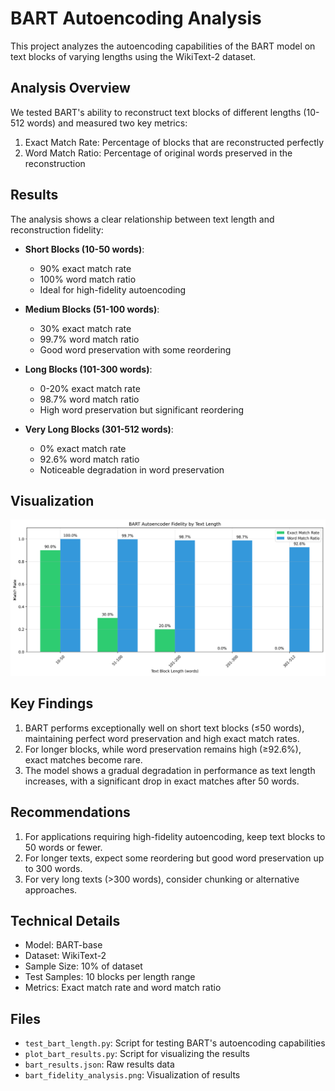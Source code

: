 # BART Autoencoding Analysis

This project analyzes the autoencoding capabilities of the BART model on text blocks of varying lengths using the WikiText-2 dataset.

## Analysis Overview

We tested BART's ability to reconstruct text blocks of different lengths (10-512 words) and measured two key metrics:
1. Exact Match Rate: Percentage of blocks that are reconstructed perfectly
2. Word Match Ratio: Percentage of original words preserved in the reconstruction

## Results

The analysis shows a clear relationship between text length and reconstruction fidelity:

- **Short Blocks (10-50 words)**: 
  - 90% exact match rate
  - 100% word match ratio
  - Ideal for high-fidelity autoencoding

- **Medium Blocks (51-100 words)**:
  - 30% exact match rate
  - 99.7% word match ratio
  - Good word preservation with some reordering

- **Long Blocks (101-300 words)**:
  - 0-20% exact match rate
  - 98.7% word match ratio
  - High word preservation but significant reordering

- **Very Long Blocks (301-512 words)**:
  - 0% exact match rate
  - 92.6% word match ratio
  - Noticeable degradation in word preservation

## Visualization

![BART Autoencoding Fidelity Analysis](bart_fidelity_analysis.png)

## Key Findings

1. BART performs exceptionally well on short text blocks (≤50 words), maintaining perfect word preservation and high exact match rates.
2. For longer blocks, while word preservation remains high (≥92.6%), exact matches become rare.
3. The model shows a gradual degradation in performance as text length increases, with a significant drop in exact matches after 50 words.

## Recommendations

1. For applications requiring high-fidelity autoencoding, keep text blocks to 50 words or fewer.
2. For longer texts, expect some reordering but good word preservation up to 300 words.
3. For very long texts (>300 words), consider chunking or alternative approaches.

## Technical Details

- Model: BART-base
- Dataset: WikiText-2
- Sample Size: 10% of dataset
- Test Samples: 10 blocks per length range
- Metrics: Exact match rate and word match ratio

## Files

- `test_bart_length.py`: Script for testing BART's autoencoding capabilities
- `plot_bart_results.py`: Script for visualizing the results
- `bart_results.json`: Raw results data
- `bart_fidelity_analysis.png`: Visualization of results 